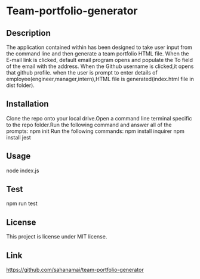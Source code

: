 # Team-portfolio-generator
## Description
 The application contained within has been designed to take user input from the command line and then generate a team portfolio HTML file. When the E-mail link is clicked, default email program opens and populate the To field of the email with the address. When the Github username is clicked,it opens that github profile. when the user is prompt to enter details of employee(engineer,manager,intern),HTML file is generated(index.html file in dist folder). 

## Installation
Clone the repo onto your local drive.Open a command line terminal specific to the repo folder.Run the following command and answer all of the prompts:
npm init
Run the following commands:
npm install inquirer
npm install jest

## Usage
node index.js

## Test
npm run test

## License
This project is license under MIT license.

## Link
https://github.com/sahanamai/team-portfolio-generator


